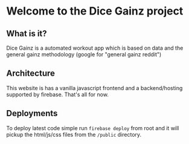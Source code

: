 # Welcome to the Dice Gainz project

## What is it?

Dice Gainz is a automated workout app which is based on data and the general gainz methodology (google for "general gainz reddit")

## Architecture

This website is has a vanilla javascript frontend and a backend/hosting supported by firebase. That's all for now.

## Deployments

To deploy latest code simple run `firebase deploy` from root and it will pickup the html/js/css files from the `/public` directory. 

